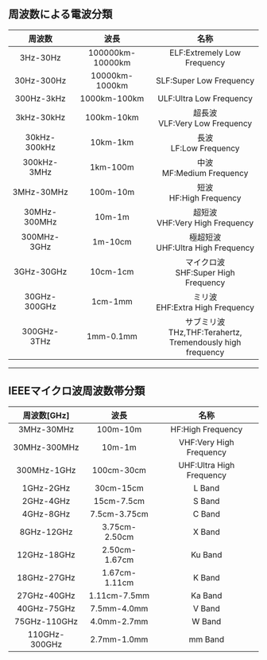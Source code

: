 ## 周波数による電波分類
|周波数|波長|名称|
|:--:|:--:|:--:|
|3Hz-30Hz|100000km-10000km|ELF:Extremely Low Frequency|
|30Hz-300Hz|10000km-1000km|SLF:Super Low Frequency|
|300Hz-3kHz|1000km-100km|ULF:Ultra Low Frequency|
|3kHz-30kHz|100km-10km|超長波<br>VLF:Very Low Frequency|
|30kHz-300kHz|10km-1km|長波<br>LF:Low Frequency|
|300kHz-3MHz|1km-100m|中波<br>MF:Medium Frequency|
|3MHz-30MHz|100m-10m|短波<br>HF:High Frequency|
|30MHz-300MHz|10m-1m|超短波<br>VHF:Very High Frequency|
|300MHz-3GHz|1m-10cm|極超短波<br>UHF:Ultra High Frequency|
|3GHz-30GHz|10cm-1cm|マイクロ波<br>SHF:Super High Frequency|
|30GHz-300GHz|1cm-1mm|ミリ波<br>EHF:Extra High Frequency|
|300GHz-3THz|1mm-0.1mm|サブミリ波<br>THz,THF:Terahertz,<br>Tremendously high frequency|

---

## IEEEマイクロ波周波数帯分類
|周波数\[GHz\]|波長|名称|
|:--:|:--:|:--:|
|3MHz-30MHz|100m-10m|HF:High Frequency|
|30MHz-300MHz|10m-1m|VHF:Very High Frequency|
|300MHz-1GHz|100cm-30cm|UHF:Ultra High Frequency|
|1GHz-2GHz|30cm-15cm|L Band|
|2GHz-4GHz|15cm-7.5cm|S Band|
|4GHz-8GHz|7.5cm-3.75cm|C Band|
|8GHz-12GHz|3.75cm-2.50cm|X Band|
|12GHz-18GHz|2.50cm-1.67cm|Ku Band|
|18GHz-27GHz|1.67cm-1.11cm|K Band|
|27GHz-40GHz|1.11cm-7.5mm|Ka Band|
|40GHz-75GHz|7.5mm-4.0mm|V Band|
|75GHz-110GHz|4.0mm-2.7mm|W Band|
|110GHz-300GHz|2.7mm-1.0mm|mm Band|
